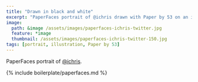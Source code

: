 ```yaml
---
title: "Drawn in black and white"
excerpt: "PaperFaces portrait of @ichris drawn with Paper by 53 on an iPad."
image: 
  path: &image /assets/images/paperfaces-ichris-twitter.jpg 
  feature: *image
  thumbnail: /assets/images/paperfaces-ichris-twitter-150.jpg
tags: [portrait, illustration, Paper by 53]
---
```


PaperFaces portrait of [@ichris](https://twitter.com/ichris).

{% include boilerplate/paperfaces.md %}
